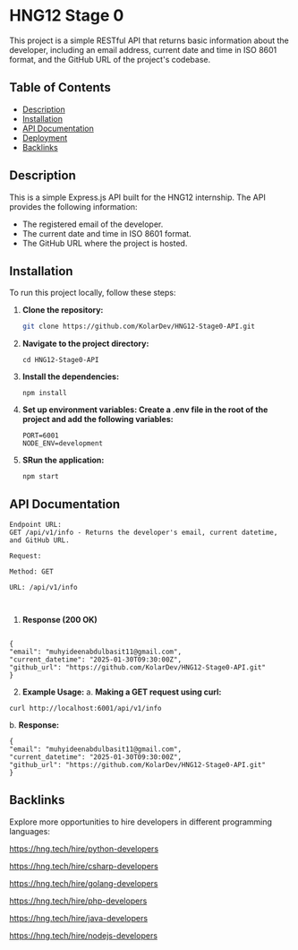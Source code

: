 # HNG12 Stage 0

This project is a simple RESTful API that returns basic information about the developer, including an email address, current date and time in ISO 8601 format, and the GitHub URL of the project's codebase.

## Table of Contents

- [Description](#description)
- [Installation](#installation)
- [API Documentation](#api-documentation)
- [Deployment](#deployment)
- [Backlinks](#Backlinks)

## Description

This is a simple Express.js API built for the HNG12 internship. The API provides the following information:

- The registered email of the developer.
- The current date and time in ISO 8601 format.
- The GitHub URL where the project is hosted.

## Installation

To run this project locally, follow these steps:

1. **Clone the repository:**

   ```bash
   git clone https://github.com/KolarDev/HNG12-Stage0-API.git

   ```

2. **Navigate to the project directory:**

   ```
   cd HNG12-Stage0-API

   ```

3. **Install the dependencies:**

   ```
   npm install
   ```

4. **Set up environment variables: Create a .env file in the root of the project and add the following variables:**

   ```
   PORT=6001
   NODE_ENV=development
   ```

5. **SRun the application:**

   ```
   npm start
   ```

## API Documentation

```
Endpoint URL:
GET /api/v1/info - Returns the developer's email, current datetime, and GitHub URL.

Request:

Method: GET

URL: /api/v1/info



```

1. **Response (200 OK)**

```

{
"email": "muhyideenabdulbasit11@gmail.com",
"current_datetime": "2025-01-30T09:30:00Z",
"github_url": "https://github.com/KolarDev/HNG12-Stage0-API.git"
}

```

2. **Example Usage:**
   a. **Making a GET request using curl:**

```
curl http://localhost:6001/api/v1/info
```

b. **Response:**

```
{
"email": "muhyideenabdulbasit11@gmail.com",
"current_datetime": "2025-01-30T09:30:00Z",
"github_url": "https://github.com/KolarDev/HNG12-Stage0-API.git"
}

```

## Backlinks

Explore more opportunities to hire developers in different programming languages:

https://hng.tech/hire/python-developers

https://hng.tech/hire/csharp-developers

https://hng.tech/hire/golang-developers

https://hng.tech/hire/php-developers

https://hng.tech/hire/java-developers

https://hng.tech/hire/nodejs-developers
